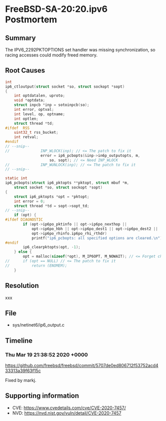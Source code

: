 # FreeBSD-SA-20:20.ipv6 Postmortem

## Summary

The IPV6_2292PKTOPTIONS set handler was missing synchronization, so racing accesses could modify freed memory.

## Root Causes

```c
int
ip6_ctloutput(struct socket *so, struct sockopt *sopt)
{
	int optdatalen, uproto;
	void *optdata;
	struct inpcb *inp = sotoinpcb(so);
	int error, optval;
	int level, op, optname;
	int optlen;
	struct thread *td;
#ifdef	RSS
	uint32_t rss_bucket;
	int retval;
#endif
// --snip--
//				INP_WLOCK(inp); // <= The patch to fix it
				error = ip6_pcbopts(&inp->in6p_outputopts, m,
				    so, sopt); // <= Need INP_WLOCK
//				INP_WUNLOCK(inp); // <= The patch to fix it
// --snip--

static int
ip6_pcbopts(struct ip6_pktopts **pktopt, struct mbuf *m,
    struct socket *so, struct sockopt *sopt)
{
	struct ip6_pktopts *opt = *pktopt;
	int error = 0;
	struct thread *td = sopt->sopt_td;
// --snip--
	if (opt) {
#ifdef DIAGNOSTIC
		if (opt->ip6po_pktinfo || opt->ip6po_nexthop ||
		    opt->ip6po_hbh || opt->ip6po_dest1 || opt->ip6po_dest2 ||
		    opt->ip6po_rhinfo.ip6po_rhi_rthdr)
			printf("ip6_pcbopts: all specified options are cleared.\n");
#endif
		ip6_clearpktopts(opt, -1);
	} else {
		opt = malloc(sizeof(*opt), M_IP6OPT, M_NOWAIT); // <= Forget check NULL
//		if (opt == NULL) // <= The patch to fix it
//			return (ENOMEM);
	}
```

## Resolution

xxx

## File

* sys/netinet6/ip6_output.c

## Timeline

### Thu Mar 19 21:38:52 2020 +0000

https://github.com/freebsd/freebsd/commit/5707de0ed806712f53752acd433313a39f63f15c

Fixed by markj.

## Supporting information

* CVE: https://www.cvedetails.com/cve/CVE-2020-7457/
* NVD: https://nvd.nist.gov/vuln/detail/CVE-2020-7457
